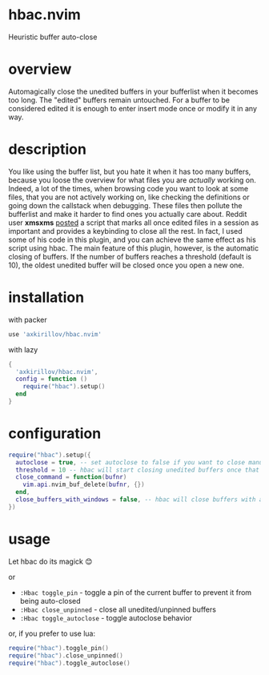 # hbac.nvim
Heuristic buffer auto-close
# overview
Automagically close the unedited buffers in your bufferlist when it becomes too long. The "edited" buffers remain untouched. For a buffer to be considered edited it is enough to enter insert mode once or modify it in any way.

# description
You like using the buffer list, but you hate it when it has too many buffers, because you loose the overview for what files you are *actually* working on. Indeed, a lot of the times, when browsing code you want to look at some files, that you are not actively working on, like checking the definitions or going down the callstack when debugging. These files then pollute the bufferlist and make it harder to find ones you actually care about.
Reddit user **xmsxms** [posted](https://www.reddit.com/r/neovim/comments/12c4ad8/closing_unused_buffers/?utm_source=share&utm_medium=web2x&context=3) a script that marks all once edited files in a session as important and provides a keybinding to close all the rest. In fact, I used some of his code in this plugin, and you can achieve the same effect as his script using hbac.
The main feature of this plugin, however, is the automatic closing of buffers. If the number of buffers reaches a threshold (default is 10), the oldest unedited buffer will be closed once you open a new one.

# installation

with packer
```lua
use 'axkirillov/hbac.nvim'
```
with lazy
```lua	
{
  'axkirillov/hbac.nvim',
  config = function ()
    require("hbac").setup()
  end
}
```

# configuration
```lua
require("hbac").setup({
  autoclose = true, -- set autoclose to false if you want to close manually
  threshold = 10 -- hbac will start closing unedited buffers once that number is reached
  close_command = function(bufnr)
    vim.api.nvim_buf_delete(bufnr, {})
  end,
  close_buffers_with_windows = false, -- hbac will close buffers with associated windows if this option is `true`
})
```

# usage
Let hbac do its magick 😊

or

- `:Hbac toggle_pin` - toggle a pin of the current buffer to prevent it from being auto-closed
- `:Hbac close_unpinned` - close all unedited/unpinned buffers
- `:Hbac toggle_autoclose` - toggle autoclose behavior

or, if you prefer to use lua:

```lua
require("hbac").toggle_pin()
require("hbac").close_unpinned()
require("hbac").toggle_autoclose()
```
